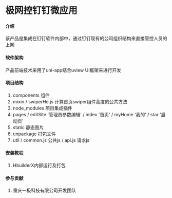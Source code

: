 # 极网控钉钉微应用

#### 介绍

该产品是集成在钉钉软件内部中，通过钉钉现有的公司组织结构来直接管控人员的上网

#### 软件架构

产品前端技术采用了uni-app结合uview UI框架来进行开发


#### 项目结构

1.  components 组件
2.  mixin / swiperHe.js 计算首页swiper组件高度的公共方法
3.  node_modules 项目集成插件 
4.  pages / editSite '管理员参数编辑' / index '首页'  / myHome '我的'  /  star '启动页'
5.  static 静态图片
6.  unpackage  打包文件
7.  util / common.js 公共js / api.js 请求js


#### 安装教程

1.  HbuilderX内部运行及打包

#### 参与贡献

1.  重庆一极科技有限公司开发团队

